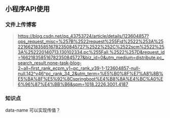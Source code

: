 ## 小程序API使用
### 文件上传博客
> https://blog.csdn.net/qq_43753724/article/details/123604857?ops_request_misc=%257B%2522request%255Fid%2522%253A%2522166218358516782350845727%2522%252C%2522scm%2522%253A%252220140713.130102334.pc%255Fall.%2522%257D&request_id=166218358516782350845727&biz_id=0&utm_medium=distribute.pc_search_result.none-task-blog-2~all~first_rank_ecpm_v1~pc_rank_v39-1-123604857-null-null.142^v46^pc_rank_34_2&utm_term=%E5%B0%8F%E7%A8%8B%E5%BA%8F%E5%92%8Cspringboot%E4%B8%8A%E4%BC%A0%E6%96%87%E4%BB%B6&spm=1018.2226.3001.4187

### 知识点
data-name 可以实现传值？